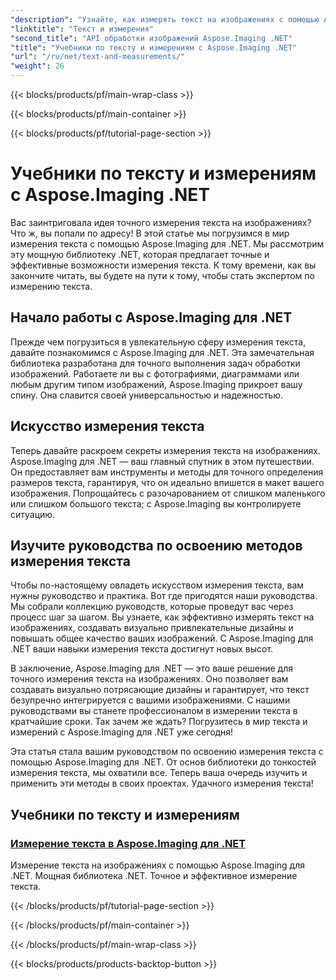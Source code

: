 ```yaml
---
"description": "Узнайте, как измерять текст на изображениях с помощью Aspose.Imaging для .NET, мощного и точного инструмента. Изучите руководства, чтобы освоить методы измерения текста."
"linktitle": "Текст и измерения"
"second_title": "API обработки изображений Aspose.Imaging .NET"
"title": "Учебники по тексту и измерениям с Aspose.Imaging .NET"
"url": "/ru/net/text-and-measurements/"
"weight": 26
---
```


{{< blocks/products/pf/main-wrap-class >}}

{{< blocks/products/pf/main-container >}}

{{< blocks/products/pf/tutorial-page-section >}}

# Учебники по тексту и измерениям с Aspose.Imaging .NET


Вас заинтриговала идея точного измерения текста на изображениях? Что ж, вы попали по адресу! В этой статье мы погрузимся в мир измерения текста с помощью Aspose.Imaging для .NET. Мы рассмотрим эту мощную библиотеку .NET, которая предлагает точные и эффективные возможности измерения текста. К тому времени, как вы закончите читать, вы будете на пути к тому, чтобы стать экспертом по измерению текста.

## Начало работы с Aspose.Imaging для .NET

Прежде чем погрузиться в увлекательную сферу измерения текста, давайте познакомимся с Aspose.Imaging для .NET. Эта замечательная библиотека разработана для точного выполнения задач обработки изображений. Работаете ли вы с фотографиями, диаграммами или любым другим типом изображений, Aspose.Imaging прикроет вашу спину. Она славится своей универсальностью и надежностью.

## Искусство измерения текста

Теперь давайте раскроем секреты измерения текста на изображениях. Aspose.Imaging для .NET — ваш главный спутник в этом путешествии. Он предоставляет вам инструменты и методы для точного определения размеров текста, гарантируя, что он идеально впишется в макет вашего изображения. Попрощайтесь с разочарованием от слишком маленького или слишком большого текста; с Aspose.Imaging вы контролируете ситуацию.

## Изучите руководства по освоению методов измерения текста

Чтобы по-настоящему овладеть искусством измерения текста, вам нужны руководство и практика. Вот где пригодятся наши руководства. Мы собрали коллекцию руководств, которые проведут вас через процесс шаг за шагом. Вы узнаете, как эффективно измерять текст на изображениях, создавать визуально привлекательные дизайны и повышать общее качество ваших изображений. С Aspose.Imaging для .NET ваши навыки измерения текста достигнут новых высот.

В заключение, Aspose.Imaging для .NET — это ваше решение для точного измерения текста на изображениях. Оно позволяет вам создавать визуально потрясающие дизайны и гарантирует, что текст безупречно интегрируется с вашими изображениями. С нашими руководствами вы станете профессионалом в измерении текста в кратчайшие сроки. Так зачем же ждать? Погрузитесь в мир текста и измерений с Aspose.Imaging для .NET уже сегодня!

Эта статья стала вашим руководством по освоению измерения текста с помощью Aspose.Imaging для .NET. От основ библиотеки до тонкостей измерения текста, мы охватили все. Теперь ваша очередь изучить и применить эти методы в своих проектах. Удачного измерения текста!
## Учебники по тексту и измерениям
### [Измерение текста в Aspose.Imaging для .NET](./measure-text/)
Измерение текста на изображениях с помощью Aspose.Imaging для .NET. Мощная библиотека .NET. Точное и эффективное измерение текста.

{{< /blocks/products/pf/tutorial-page-section >}}

{{< /blocks/products/pf/main-container >}}

{{< /blocks/products/pf/main-wrap-class >}}

{{< blocks/products/products-backtop-button >}}